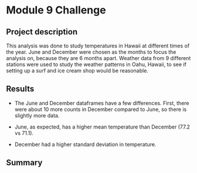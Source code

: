 # Module 9 Challenge

## Project description 

This analysis was done to study temperatures in Hawaii at different times of the year. June and December were chosen as the months to focus the analysis on, because they are 6 months apart. 
Weather data from 9 different stations were used to study the weather patterns in Oahu, Hawaii, to see if  setting up a surf and ice cream shop would be reasonable. 
 
## Results
- The June and December dataframes have a few differences. First, there were about 10 more counts in December compared to June, so there is slightly more data.

- June, as expected, has a higher mean temperature than December (77.2 vs 71.1).

- December had a higher standard deviation in temperature.

## Summary

